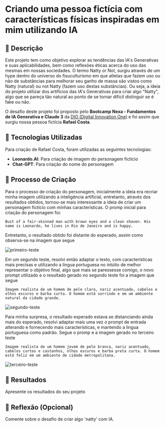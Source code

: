 # Criando uma pessoa fictícia com características físicas inspiradas em mim utilizando IA

## 📒 Descrição
Este projeto tem como objetivo explorar as tendências das IA's Generativas e suas aplicabilidades, bem como reflexões éticas acerca do uso das mesmas em nossas sociedades. O termo Natty or Not, surgiu através de um hype dentro do universo do fisuculturismo em que atletas que fazem uso ou não de substâncias para melhorar seu ganho de massa são vistos como Natty (natural) ou not Natty (fazem uso destas substâncias). Ou seja, a ideia do projeto utilizar dos artifícios das IA's Generativas para criar algo "Natty", algo que se pareça tão natural ao ponto de se tornar difícil distinguir se é fake ou não.

O desafio deste projeto foi proposto pelo **Bootcamp Nexa - Fundamentos de IA Generativa e Claude 3** da [DIO (Digital Innovation One)](https://www.linkedin.com/school/dio-makethechange/posts/?feedView=all) e foi assim que surgiu nossa pessoa fictícia **Rafael Costa**.


## 🤖 Tecnologias Utilizadas
Para criação de Rafael Costa, foram utilizadas as seguintes tecnologias:
- **Leonardo.AI**: Para criação de imagem do personagem fictício
- **Chat-GPT**: Para criação do nome do personagem

## 🧐 Processo de Criação
Para o processo de criação do personagem, inicialmente a ideia era recriar minha imagem utilizando a inteligência artificial, entretanto, através dos resultados obtidos, tornou-se mais interessante a ideia de criar um personagem fictício com minhas características. O promp inicial para criação do personagem foi:

```
Bust of a fair-skinned man with brown eyes and a clean shaven. His name is Leonardo, he lives in Rio de Janeiro and is happy.
```

Entretanto, o resultado obtido foi distante do esperado, assim como observa-se na imagem que segue

![primeiro-teste](https://github.com/LeoCeretta/lab-natty-or-not/assets/74743013/88572ac7-6f87-42f6-95fb-cf59f5b3500b)

Em um segundo teste, resolvi então adaptar o texto, com características mais precisas e utilizando a lingua portuguesa no intúito de melhor representar o objetivo final, algo que mais se paressesse comigo, o novo prompt utilizado e o resultado gerado no segundo teste foi a imagem que segue

```
Imagem realista de um homem de pele clara, nariz acentuado, cabelos e olhos escuros e barba curta. O homem está sorrindo e em um ambiente natural da cidade grande.
```
![segundo-teste](https://github.com/LeoCeretta/lab-natty-or-not/assets/74743013/ec25f11a-0620-43f0-9bb7-be892c324917)

Para minha surpresa, o resultado esperado estava se distanciando ainda mais do esperado, resolvi adaptar mais uma vez o prompt de entrada alterando e fornecendo mais características, e mantendo a lingua portuguesa como padrão. Segue o promp e a imagem gerado no terceiro teste

```
Imagem realista de um homem jovem de pele branca, nariz acentuado, cabelos curtos e castanhos, olhos escuros e barba preta curta. O homem está feliz em um ambiente de cidade metropolitana.
```

![terceiro-teste](https://github.com/LeoCeretta/lab-natty-or-not/assets/74743013/58c04f4f-5e26-4da7-99e6-ed0735f45403)


## 🚀 Resultados
Apresente os resultados do seu projeto

## 💭 Reflexão (Opcional)
Comente sobre o desafio de criar algo 'natty' com IA.
